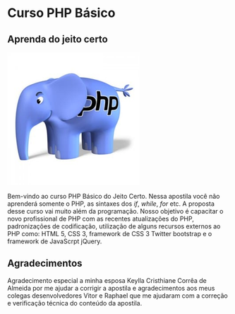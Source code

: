 Curso PHP Básico
================

Aprenda do jeito certo
----------------------

![](img/image1.jpg)

Bem-vindo ao curso PHP Básico do Jeito Certo. Nessa apostila você não
aprenderá somente o PHP, as sintaxes dos *if*, *while*, *for* etc. A
proposta desse curso vai muito além da programação. Nosso objetivo é
capacitar o novo profissional de PHP com as recentes atualizações do
PHP, padronizações de codificação, utilização de alguns recursos
externos ao PHP como: HTML 5, CSS 3, framework de CSS 3 Twitter
bootstrap e o framework de JavaScrpt jQuery.

Agradecimentos
--------------

Agradecimento especial a minha esposa Keylla Cristhiane Corrêa de
Almeida por me ajudar a corrigir a apostila e agradecimentos aos meus
colegas desenvolvedores Vitor e Raphael que me ajudaram com a correção e
verificação técnica do conteúdo da apostila.
